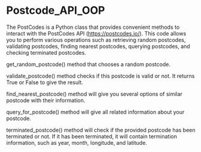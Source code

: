 # Postcode_API_OOP

The PostCodes is a Python class that provides convenient methods to interact with the PostCodes API (https://postcodes.io/). This code allows you to perform various operations such as retrieving random postcodes, validating postcodes, finding nearest postcodes, querying postcodes, and checking terminated postcodes. 

get_random_postcode() method that chooses a random postcode.

validate_postcode() method checks if this postcode is valid or not. It returns True or False to give the result.

find_nearest_postcode() method will give you several options of similar postcode with their information.

query_for_postcode() method will give all related information about your postcode.

terminated_postcode() method will check if the provided postcode has been terminated or not. If it has been terminated, it will contain termination information, such as year, month, longitude, and latitude.

